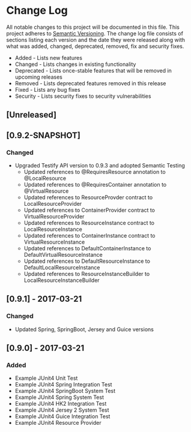 # Change Log
All notable changes to this project will be documented in this file. This project
adheres to [Semantic Versioning](http://semver.org/). The change log file consists
of sections listing each version and the date they were released along with what
was added, changed, deprecated, removed, fix and security fixes.

- Added - Lists new features
- Changed - Lists changes in existing functionality
- Deprecated -  Lists once-stable features that will be removed in upcoming releases
- Removed - Lists deprecated features removed in this release
- Fixed - Lists any bug fixes
- Security - Lists security fixes to security vulnerabilities

## [Unreleased]

## [0.9.2-SNAPSHOT]
### Changed
- Upgraded Testify API version to 0.9.3 and adopted Semantic Testing
  - Updated references to @RequiresResource annotation to @LocalResource
  - Updated references to @RequiresContainer annotation to @VirtualResource
  - Updated references to ResourceProvder contract to LocalResourceProvider
  - Updated references to ContainerProvider contract to VirtualResourceProvider
  - Updated references to ResourceInstance contract to LocalResourceInstance
  - Updated references to ContainerInstance contract to VirtualResourceInstance
  - Updated references to DefaultContainerInstance to DefaultVirtualResourceInstance
  - Updated references to DefaultResourceInstance to DefaultLocalResourceInstance
  - Updated references to ResourceInstanceBuilder to LocalResourceInstanceBuilder

## [0.9.1] - 2017-03-21
### Changed
- Updated Spring, SpringBoot, Jersey and Guice versions

## [0.9.0] - 2017-03-21
### Added
- Example JUnit4 Unit Test
- Example JUnit4 Spring Integration Test
- Example JUnit4 SpringBoot System Test
- Example JUnit4 Spring System Test
- Example JUnit4 HK2 Integration Test
- Example JUnit4 Jersey 2 System Test
- Example JUnit4 Guice Integration Test
- Example JUnit4 Resource Provider
